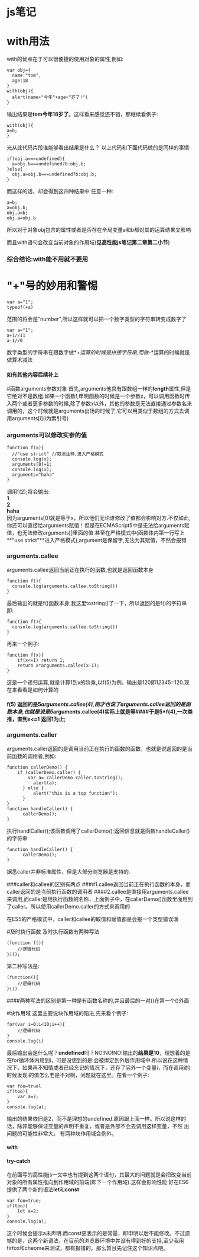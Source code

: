# js笔记
# with用法
with的优点在于可以很便捷的使用对象的属性,例如:
```
var obj={
  name:"tom",
  age:18
}
with(obj){
  alert(name+"今年"+age+"岁了!")
}
```
输出结果是**tom今年18岁了**。这样看来感觉还不错，那继续看例子:
```
with(obj){
a=b;
}
```
光从此代码片段谁能够看出结果是什么？
以上代码和下面代码做的是同样的事情:
```
if(obj.a===undefined){
  a=obj.b===undefined?b:obj.b;
}else{
  obj.a=obj.b===undefined?b:obj.b;
}
```
而这样的话，却会得到这四种结果中 任意一种:
```
a=b;
a=obj.b;
obj.a=b;
obj.a=obj.b
```
所以对于对象obj包含的属性或者是否存在全局变量a和b都对其的运算结果又影响

而且with语句会改变当前对象的作用域(**见高性能js笔记第二章第二小节**)
### 综合结论:with能不用就不要用


# "+"号的妙用和警惕
```
var a="1";
typeof(+a)
```
范围的将会是"number",所以这样就可以把一个数字类型的字符串转变成数字了

```
var a="1";
a+1//11
a-1//0
```
数字类型的字符串在跟数字做*+*运算的时候是拼接字符串,而做*-*运算的时候就是做算术减法
#### 如有其他内容后续补上

#函数arguments参数对象
首先,arguments他具有跟数组一样的**length**属性,但是它绝对不是数组.如果一个函数f,申明函数的时候是一个参数x，可以调用函数时传入两个或者更多参数的时候,除了参数x以外，其他的参数是无法直接通过参数名来调用的，这个时候就是arguments出场的时候了,它可以用类似于数组的方式去调用arguments\[i\](i为索引号)

### arguments可以修改实参的值
```
function f(x){
  //"use strict" //取消注释,进入严格模式
  console.log(x);
  arguments[0]=1;
  console.log(x);
  arguments="haha"
}
```
调用f(2);将会输出:
<br />**1**<br />
**2**<br />
**haha**<br />
因为arguments[0]就是等于x，所以他们无论谁修改了值都会影响对方.不仅如此,你还可以直接给arguments赋值！但是在ECMAScript5中是无法给arguments赋值，也无法修改arguments[]里面的值.甚至在严格模式中(函数体内第一行写上**"use strict"**进入严格模式),argument是保留字,无法为其赋值，不然会报错

### arguments.callee
arguments.callee返回当前正在执行的函数,也就是返回函数本身
```
function f(){
  console.log(arguments.callee.toString())
}
```
最后输出的就是f()函数本身,我这里tostring()了一下，所以返回的是f()的字符串即:
```
function f(){
  console.log(arguments.callee.toString())
}
```
再来一个例子:
```
function f(x){
	if(x<=1) return 1;
	return x*arguments.callee(x-1);
}
```
这是一个递归运算,就是计算1到x的阶乘,以f(5)为例，输出是120即1*2*3*4*5=120.现在来看看是如何计算的
#### f(5) 返回的是5*arguments.callee(4),刚才也说了arguments.callee返回的是函数本身,也就是说是5*arguments.callee(4)实际上就是等####于是5*f(4),一次类推，直到x<=1 返回1为止;

### arguments.caller
arguments.caller返回的是调用当前正在执行的函数的函数，也就是说返回的是当前函数的调用者,例如:

```
function callerDemo() {
    if (callerDemo.caller) {
        var a= callerDemo.caller.toString();
          alert(a);
      } else {
          alert("this is a top function");
      }
}
function handleCaller() {
      callerDemo();
}

```
执行handlCaller();该函数调用了callerDemo();返回信息就是函数handleCaller()的字符串
```
function handleCaller() {
      callerDemo();
}
```
据悉caller并非标准属性，但是大部分浏览器是支持的.

###caller和callee的区别有两点
####1.callee返回当前正在执行函数的本身，而caller返回的是当前执行函数的调用者
####2.callee是直接用arguments.callee来调用,而caller是用执行函数的名称，上面例子中，在callerDemo()函数里面用到了caller。所以使用callerDemo.caller的方式来调用的

在ES5的严格模式中，caller和callee的取值和赋值都是会报一个类型错误滴


#及时执行函数
及时执行函数有两种写法
```
(function f(){
	//逻辑代码
})();
```
第二种写法是:
```
(function(){
	//逻辑代码
}())
```
####两种写法的区别是第一种是有函数名称的,并且最后的一对()在第一个()外面


#块作用域
这里主要说块作用域的陷进,先来看个例子:
```
for(var i=0;i<10;i++){
	//逻辑代码
}
console.log(i)
```
最后输出会是什么呢？**undefined**吗？NO!NO!NO!输出的**结果是10**，理想着的是在for循环体内用到i，可是没想到的是i会被绑定到外层作用域中.所以说在这种情况下，如果再不知情或者已经忘记的情况下，还存了另外一个变量i，而在调用i的时候发现i的值怎么老是不对啊，问题就在这里。在看一个例子:
```
var foo=truel
if(too){
	var a=2;
}
console.log(a);
```
输出的结果依旧是2，而不是理想的undefined.原因跟上面一样。所以说这样的话，除非能够保证变量的声明不重复，或者是外部不会去调用这样变量，不然 出问题的可能性非常大。
有两种块作用域会例外，
#### with
#### try-catch
在前面写的高性能js一文中也有提到这两个语句，其最大的问题就是会把改变当前对象的所有属性推向到作用域的前端(即下一个作用域).这样会影响性能
好在ES6提供了两个新的语法**let**和**const**
```
var foo=true;
if(too){
	let a=2;
}
console.log(a);
```
这个时候会提示a未声明.而const更表示的是常量，即申明以后不能修改。不过遗憾的是，这两个新语法，在目前的浏览器环境中并没有得到好的支持,至少我用firfox和cheome来测试，都有报错的。那么暂且先记住这个知识点吧。
